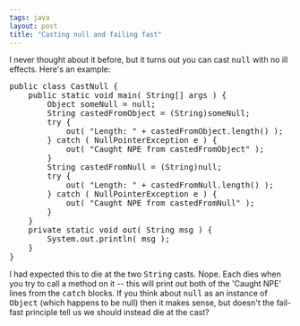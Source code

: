 ```yaml
---
tags: java
layout: post
title: "Casting null and failing fast"
---
```




<p>I never thought about it before, but it turns out you can cast <tt>null</tt> with no ill effects. Here's an example:</p>
<pre class="sourceCode">
public class CastNull {
    public static void main( String[] args ) {
        Object someNull = null;
        String castedFromObject = (String)someNull;
        try {
            out( "Length: " + castedFromObject.length() );
        } catch ( NullPointerException e ) {
            out( "Caught NPE from castedFromObject" );
        }
        String castedFromNull = (String)null;
        try {
            out( "Length: " + castedFromNull.length() );
        } catch ( NullPointerException e ) {
            out( "Caught NPE from castedFromNull" );
        }
    }
    private static void out( String msg ) {
        System.out.println( msg );
    }
}
</pre>
<p>I had expected this to die at the two <tt>String</tt> casts. Nope. Each dies when you try to call a method on it -- this will print out both of the 'Caught NPE' lines from the <tt>catch</tt> blocks. If you think about <tt>null</tt> as an instance of <tt>Object</tt> (which happens to be null) then it makes sense, but doesn't the fail-fast principle tell us we should instead die at the cast?</p>


